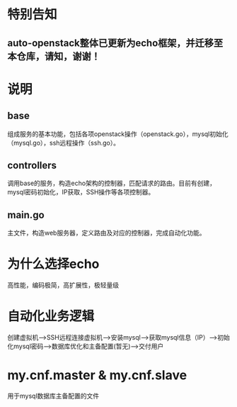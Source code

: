 # 特别告知
## auto-openstack整体已更新为echo框架，并迁移至本仓库，请知，谢谢！

# 说明
## base
组成服务的基本功能，包括各项openstack操作（openstack.go），mysql初始化（mysql.go），ssh远程操作（ssh.go）。

## controllers
调用base的服务，构造echo架构的控制器，匹配请求的路由。目前有创建，mysql密码初始化，IP获取，SSH操作等各项控制器。

## main.go
主文件，构造web服务器，定义路由及对应的控制器，完成自动化功能。

# 为什么选择echo
高性能，编码极简，高扩展性，极轻量级

# 自动化业务逻辑
创建虚拟机-->SSH远程连接虚拟机-->安装mysql-->获取mysql信息（IP）-->初始化mysql密码-->数据库优化和主备配置(暂无)-->交付用户

# my.cnf.master & my.cnf.slave
用于mysql数据库主备配置的文件
